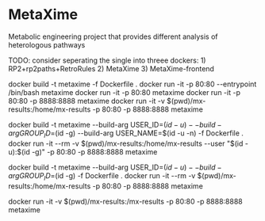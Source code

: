 # MetaXime

Metabolic engineering project that provides different analysis of heterologous pathways

TODO: consider seperating the single into threee dockers: 1) RP2+rp2paths+RetroRules 2) MetaXime 3) MetaXime-frontend  

docker build -t metaxime -f Dockerfile .
docker run -it -p 80:80 --entrypoint /bin/bash metaxime
docker run -it -p 80:80 metaxime
docker run -it -p 80:80 -p 8888:8888 metaxime
docker run -it -v $(pwd)/mx-results:/home/mx-results -p 80:80 -p 8888:8888 metaxime



docker build -t metaxime --build-arg USER_ID=$(id -u) --build-arg GROUP_ID=$(id -g) --build-arg USER_NAME=$(id -u -n) -f Dockerfile .
docker run -it --rm -v $(pwd)/mx-results:/home/mx-results --user "$(id -u):$(id -g)" -p 80:80 -p 8888:8888 metaxime

docker build -t metaxime --build-arg USER_ID=$(id -u) --build-arg GROUP_ID=$(id -g) -f Dockerfile .
docker run -it --rm -v $(pwd)/mx-results:/home/mx-results -p 80:80 -p 8888:8888 metaxime


docker run -it -v $(pwd)/mx-results:/mx-results -p 80:80 -p 8888:8888 metaxime

